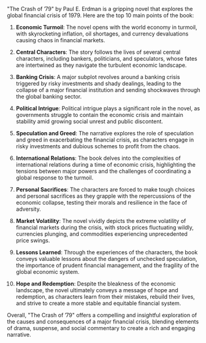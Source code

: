 "The Crash of ’79" by Paul E. Erdman is a gripping novel that explores the global financial crisis of 1979. Here are the top 10 main points of the book:

1. **Economic Turmoil**: The novel opens with the world economy in turmoil, with skyrocketing inflation, oil shortages, and currency devaluations causing chaos in financial markets.

2. **Central Characters**: The story follows the lives of several central characters, including bankers, politicians, and speculators, whose fates are intertwined as they navigate the turbulent economic landscape.

3. **Banking Crisis**: A major subplot revolves around a banking crisis triggered by risky investments and shady dealings, leading to the collapse of a major financial institution and sending shockwaves through the global banking sector.

4. **Political Intrigue**: Political intrigue plays a significant role in the novel, as governments struggle to contain the economic crisis and maintain stability amid growing social unrest and public discontent.

5. **Speculation and Greed**: The narrative explores the role of speculation and greed in exacerbating the financial crisis, as characters engage in risky investments and dubious schemes to profit from the chaos.

6. **International Relations**: The book delves into the complexities of international relations during a time of economic crisis, highlighting the tensions between major powers and the challenges of coordinating a global response to the turmoil.

7. **Personal Sacrifices**: The characters are forced to make tough choices and personal sacrifices as they grapple with the repercussions of the economic collapse, testing their morals and resilience in the face of adversity.

8. **Market Volatility**: The novel vividly depicts the extreme volatility of financial markets during the crisis, with stock prices fluctuating wildly, currencies plunging, and commodities experiencing unprecedented price swings.

9. **Lessons Learned**: Through the experiences of the characters, the book conveys valuable lessons about the dangers of unchecked speculation, the importance of prudent financial management, and the fragility of the global economic system.

10. **Hope and Redemption**: Despite the bleakness of the economic landscape, the novel ultimately conveys a message of hope and redemption, as characters learn from their mistakes, rebuild their lives, and strive to create a more stable and equitable financial system.

Overall, "The Crash of ’79" offers a compelling and insightful exploration of the causes and consequences of a major financial crisis, blending elements of drama, suspense, and social commentary to create a rich and engaging narrative.